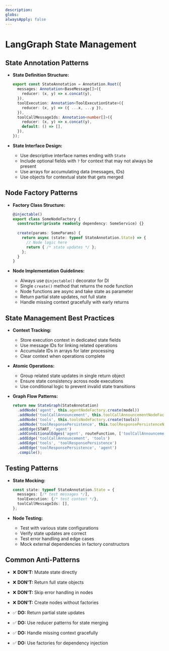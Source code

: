 ```yaml
---
description:
globs:
alwaysApply: false
---
```

# LangGraph State Management

## State Annotation Patterns

- **State Definition Structure:**
  ```typescript
  export const StateAnnotation = Annotation.Root({
    messages: Annotation<BaseMessage[]>({
      reducer: (x, y) => x.concat(y),
    }),
    toolExecution: Annotation<ToolExecutionState>({
      reducer: (x, y) => ({ ...x, ...y }),
    }),
    toolCallMessageIds: Annotation<number[]>({
      reducer: (x, y) => x.concat(y),
      default: () => [],
    }),
  });
  ```

- **State Interface Design:**
  - Use descriptive interface names ending with `State`
  - Include optional fields with `?` for context that may not always be present
  - Use arrays for accumulating data (messages, IDs)
  - Use objects for contextual state that gets merged

## Node Factory Patterns

- **Factory Class Structure:**
  ```typescript
  @injectable()
  export class SomeNodeFactory {
    constructor(private readonly dependency: SomeService) {}
    
    create(params: SomeParams) {
      return async (state: typeof StateAnnotation.State) => {
        // Node logic here
        return { /* state updates */ };
      };
    }
  }
  ```

- **Node Implementation Guidelines:**
  - Always use `@injectable()` decorator for DI
  - Single `create()` method that returns the node function
  - Node functions are async and take state as parameter
  - Return partial state updates, not full state
  - Handle missing context gracefully with early returns

## State Management Best Practices

- **Context Tracking:**
  - Store execution context in dedicated state fields
  - Use message IDs for linking related operations
  - Accumulate IDs in arrays for later processing
  - Clear context when operations complete

- **Atomic Operations:**
  - Group related state updates in single return object
  - Ensure state consistency across node executions
  - Use conditional logic to prevent invalid state transitions

- **Graph Flow Patterns:**
  ```typescript
  return new StateGraph(StateAnnotation)
    .addNode('agent', this.agentNodeFactory.create(model))
    .addNode('toolCallAnnouncement', this.toolCallAnnouncementNodeFactory.create(callback))
    .addNode('tools', this.toolsNodeFactory.create(tools))
    .addNode('toolResponsePersistence', this.toolResponsePersistenceNodeFactory.create())
    .addEdge(START, 'agent')
    .addConditionalEdges('agent', routeFunction, ['toolCallAnnouncement', END])
    .addEdge('toolCallAnnouncement', 'tools')
    .addEdge('tools', 'toolResponsePersistence')
    .addEdge('toolResponsePersistence', 'agent')
    .compile();
  ```

## Testing Patterns

- **State Mocking:**
  ```typescript
  const state: typeof StateAnnotation.State = {
    messages: [/* test messages */],
    toolExecution: {/* test context */},
    toolCallMessageIds: [],
  };
  ```

- **Node Testing:**
  - Test with various state configurations
  - Verify state updates are correct
  - Test error handling and edge cases
  - Mock external dependencies in factory constructors

## Common Anti-Patterns

- ❌ **DON'T:** Mutate state directly
- ❌ **DON'T:** Return full state objects
- ❌ **DON'T:** Skip error handling in nodes
- ❌ **DON'T:** Create nodes without factories

- ✅ **DO:** Return partial state updates
- ✅ **DO:** Use reducer patterns for state merging
- ✅ **DO:** Handle missing context gracefully
- ✅ **DO:** Use factories for dependency injection
